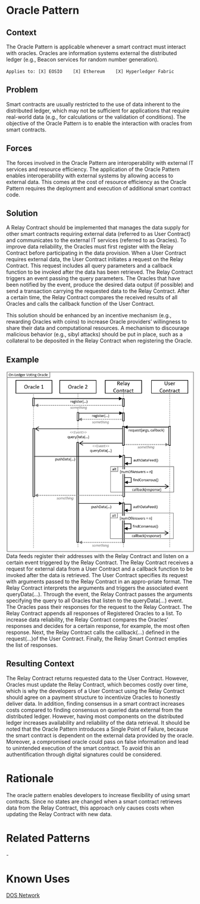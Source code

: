# Oracle Pattern
## Context
The Oracle Pattern is applicable whenever a smart contract must interact with oracles. Oracles are information systems external the distributed ledger (e.g., Beacon services for random number generation).

``Applies to: [X] EOSIO    [X] Ethereum    [X] Hyperledger Fabric``
## Problem
Smart contracts are usually restricted to the use of data inherent to the distributed ledger, which may not be sufficient for applications that require real-world data (e.g., for calculations or the validation of conditions). The objective of the Oracle Pattern is to enable the interaction with oracles from smart contracts.

## Forces
The forces involved in the Oracle Pattern are interoperability with external IT services and resource efficiency. The application of the Oracle Pattern enables interoperability with external systems by allowing access to external data. This comes at the cost of resource efficiency as the Oracle Pattern requires the deployment and execution of additional smart contract code. 

## Solution
A Relay Contract should be implemented that manages the data supply for other smart contracts requiring external data (referred to as User Contract) and communicates to the external IT services (referred to as Oracles). To improve data reliability, the Oracles must first register with the Relay Contract before participating in the data provision. When a User Contract requires external data, the User Contract initiates a request on the Relay Contract. This request includes all query parameters and a callback function to be invoked after the data has been retrieved. The Relay Contract triggers an event passing the query parameters. The Oracles that have been notified by the event, produce the desired data output (if possible) and send a transaction carrying the requested data to the Relay Contract. After a certain time, the Relay Contract compares the received results of all Oracles and calls the callback function of the User Contract.

This solution should be enhanced by an incentive mechanism (e.g., rewarding Oracles with coins) to increase Oracle providers’ willingness to share their data and computational resources. A mechanism to discourage malicious behavior (e.g., sibyl attacks) should be put in place, such as a collateral to be deposited in the Relay Contract when registering the Oracle.

## Example
![Oracle](Oracle%20Pattern%20-%20On-Ledger%20Voting%20Oracle.png)  
Data feeds register their addresses with the Relay Contract and listen on a certain event triggered by the Relay Contract. The Relay Contract receives a request for external data from a User Contract and a callback function to be invoked after the data is retrieved. The User Contract specifies its request with arguments passed to the Relay Contract in an appro-priate format. The Relay Contract interprets the arguments and triggers the associated event queryData(…). Through the event, the Relay Contract passes the arguments specifying the query to all Oracles that listen to the queryData(…) event. The Oracles pass their responses for the request to the Relay Contract. The Relay Contract appends all responses of Registered Oracles to a list. To increase data reliability, the Relay Contract compares the Oracles’ responses and decides for a certain response, for example, the most often response. Next, the Relay Contract calls the callback(…) defined in the request(…)of the User Contract. Finally, the Relay Smart Contract empties the list of responses.

## Resulting Context
The Relay Contract returns requested data to the User Contract. However, Oracles must update the Relay Contract, which becomes costly over time, which is why the developers of a User Contract using the Relay Contract should agree on a payment structure to incentivize Oracles to honestly deliver data. In addition, finding consensus in a smart contract increases costs compared to finding consensus on queried data external from the distributed ledger. However, having most components on the distributed ledger increases availability and reliability of the data retrieval. It should be noted that the Oracle Pattern introduces a Single Point of Failure, because the smart contract is dependent on the external data provided by the oracle. Moreover, a compromised oracle could pass on false information and lead to unintended execution of the smart contract. To avoid this an authentification through digital signatures could be considered.

# Rationale
The oracle pattern enables developers to increase flexibility of using smart contracts. Since no states are changed when a smart contract retrieves data from the Relay Contract, this approach only causes costs when updating the Relay Contract with new data.

# Related Patterns
\-
# Known Uses
[DOS Network](https://drive.google.com/file/d/1Ea1z8hBaf3VkrR3nXG5jQHoXgHnN_3sx/view)
